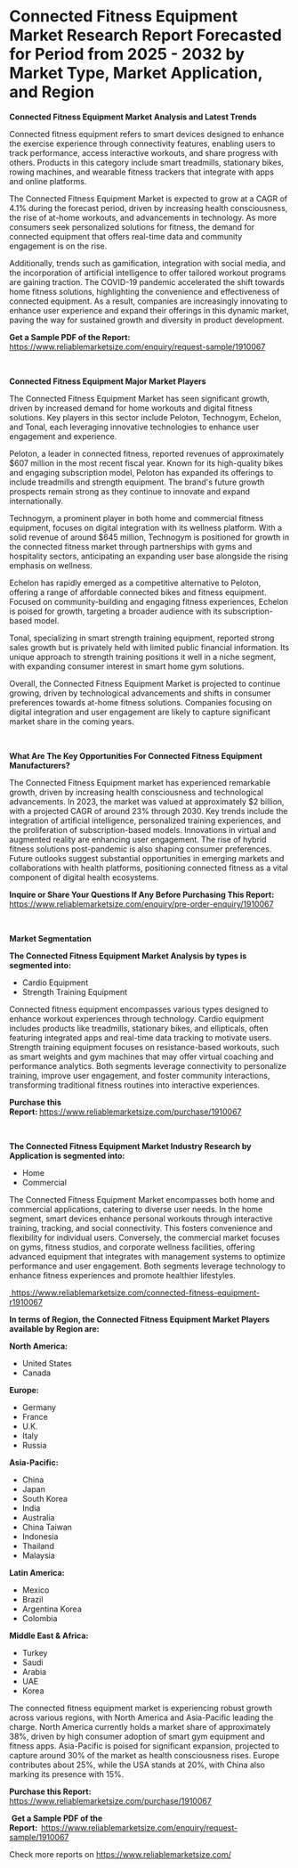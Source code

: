 <p><h1>Connected Fitness Equipment Market Research Report Forecasted for Period from 2025 -  2032 by Market Type, Market Application, and Region</h1></p><p><strong>Connected Fitness Equipment Market Analysis and Latest Trends</strong></p>
<p><p>Connected fitness equipment refers to smart devices designed to enhance the exercise experience through connectivity features, enabling users to track performance, access interactive workouts, and share progress with others. Products in this category include smart treadmills, stationary bikes, rowing machines, and wearable fitness trackers that integrate with apps and online platforms. </p><p>The Connected Fitness Equipment Market is expected to grow at a CAGR of 4.1% during the forecast period, driven by increasing health consciousness, the rise of at-home workouts, and advancements in technology. As more consumers seek personalized solutions for fitness, the demand for connected equipment that offers real-time data and community engagement is on the rise. </p><p>Additionally, trends such as gamification, integration with social media, and the incorporation of artificial intelligence to offer tailored workout programs are gaining traction. The COVID-19 pandemic accelerated the shift towards home fitness solutions, highlighting the convenience and effectiveness of connected equipment. As a result, companies are increasingly innovating to enhance user experience and expand their offerings in this dynamic market, paving the way for sustained growth and diversity in product development.</p></p>
<p><strong>Get a Sample PDF of the Report:&nbsp;</strong> <a href="https://www.reliablemarketsize.com/enquiry/request-sample/1910067?utm_campaign=2233&utm_medium=2&utm_source=Github&utm_content=ia&utm_term=08022025&utm_id=connected-fitness-equipment">https://www.reliablemarketsize.com/enquiry/request-sample/1910067</a></p>
<p>&nbsp;</p>
<p><strong>Connected Fitness Equipment Major Market Players</strong></p>
<p><p>The Connected Fitness Equipment Market has seen significant growth, driven by increased demand for home workouts and digital fitness solutions. Key players in this sector include Peloton, Technogym, Echelon, and Tonal, each leveraging innovative technologies to enhance user engagement and experience.</p><p>Peloton, a leader in connected fitness, reported revenues of approximately $607 million in the most recent fiscal year. Known for its high-quality bikes and engaging subscription model, Peloton has expanded its offerings to include treadmills and strength equipment. The brand's future growth prospects remain strong as they continue to innovate and expand internationally.</p><p>Technogym, a prominent player in both home and commercial fitness equipment, focuses on digital integration with its wellness platform. With a solid revenue of around $645 million, Technogym is positioned for growth in the connected fitness market through partnerships with gyms and hospitality sectors, anticipating an expanding user base alongside the rising emphasis on wellness.</p><p>Echelon has rapidly emerged as a competitive alternative to Peloton, offering a range of affordable connected bikes and fitness equipment. Focused on community-building and engaging fitness experiences, Echelon is poised for growth, targeting a broader audience with its subscription-based model.</p><p>Tonal, specializing in smart strength training equipment, reported strong sales growth but is privately held with limited public financial information. Its unique approach to strength training positions it well in a niche segment, with expanding consumer interest in smart home gym solutions.</p><p>Overall, the Connected Fitness Equipment Market is projected to continue growing, driven by technological advancements and shifts in consumer preferences towards at-home fitness solutions. Companies focusing on digital integration and user engagement are likely to capture significant market share in the coming years.</p></p>
<p>&nbsp;</p>
<p><strong>What Are The Key Opportunities For Connected Fitness Equipment Manufacturers?</strong></p>
<p><p>The Connected Fitness Equipment market has experienced remarkable growth, driven by increasing health consciousness and technological advancements. In 2023, the market was valued at approximately $2 billion, with a projected CAGR of around 23% through 2030. Key trends include the integration of artificial intelligence, personalized training experiences, and the proliferation of subscription-based models. Innovations in virtual and augmented reality are enhancing user engagement. The rise of hybrid fitness solutions post-pandemic is also shaping consumer preferences. Future outlooks suggest substantial opportunities in emerging markets and collaborations with health platforms, positioning connected fitness as a vital component of digital health ecosystems.</p></p>
<p><strong>Inquire or Share Your Questions If Any Before Purchasing This Report:</strong> <a href="https://www.reliablemarketsize.com/enquiry/pre-order-enquiry/1910067?utm_campaign=2233&utm_medium=2&utm_source=Github&utm_content=ia&utm_term=08022025&utm_id=connected-fitness-equipment">https://www.reliablemarketsize.com/enquiry/pre-order-enquiry/1910067</a></p>
<p>&nbsp;</p>
<p><strong>Market Segmentation</strong></p>
<p><strong>The Connected Fitness Equipment Market Analysis by types is segmented into:</strong></p>
<p><ul><li>Cardio Equipment</li><li>Strength Training Equipment</li></ul></p>
<p><p>Connected fitness equipment encompasses various types designed to enhance workout experiences through technology. Cardio equipment includes products like treadmills, stationary bikes, and ellipticals, often featuring integrated apps and real-time data tracking to motivate users. Strength training equipment focuses on resistance-based workouts, such as smart weights and gym machines that may offer virtual coaching and performance analytics. Both segments leverage connectivity to personalize training, improve user engagement, and foster community interactions, transforming traditional fitness routines into interactive experiences.</p></p>
<p><strong>Purchase this Report:&nbsp;</strong><a href="https://www.reliablemarketsize.com/purchase/1910067?utm_campaign=2233&utm_medium=2&utm_source=Github&utm_content=ia&utm_term=08022025&utm_id=connected-fitness-equipment">https://www.reliablemarketsize.com/purchase/1910067</a></p>
<p>&nbsp;</p>
<p><strong>The Connected Fitness Equipment Market Industry Research by Application is segmented into:</strong></p>
<p><ul><li>Home</li><li>Commercial</li></ul></p>
<p><p>The Connected Fitness Equipment Market encompasses both home and commercial applications, catering to diverse user needs. In the home segment, smart devices enhance personal workouts through interactive training, tracking, and social connectivity. This fosters convenience and flexibility for individual users. Conversely, the commercial market focuses on gyms, fitness studios, and corporate wellness facilities, offering advanced equipment that integrates with management systems to optimize performance and user engagement. Both segments leverage technology to enhance fitness experiences and promote healthier lifestyles.</p></p>
<p><a href="https://www.reliablemarketsize.com/connected-fitness-equipment-r1910067?utm_campaign=2233&utm_medium=2&utm_source=Github&utm_content=ia&utm_term=08022025&utm_id=connected-fitness-equipment">&nbsp;https://www.reliablemarketsize.com/connected-fitness-equipment-r1910067</a></p>
<p><strong>In terms of Region, the Connected Fitness Equipment Market Players available by Region are:</strong></p>
<p>
    <p> <strong> North America: </strong>
        <ul>
            <li>United States</li>
            <li>Canada</li>
        </ul>
        </p> 
    <p> <strong> Europe: </strong>
        <ul>
            <li>Germany</li>
            <li>France</li>
            <li>U.K.</li>
            <li>Italy</li>
            <li>Russia</li>
        </ul>
        </p> 
    <p> <strong> Asia-Pacific: </strong>
        <ul>
            <li>China</li>
            <li>Japan</li>
            <li>South Korea</li>
            <li>India</li>
            <li>Australia</li>
            <li>China Taiwan</li>
            <li>Indonesia</li>
            <li>Thailand</li>
            <li>Malaysia</li>
        </ul>
        </p> 
    <p> <strong> Latin America: </strong>
        <ul>
            <li>Mexico</li>
            <li>Brazil</li>
            <li>Argentina Korea</li>
            <li>Colombia</li>
        </ul>
        </p> 
    <p> <strong> Middle East & Africa: </strong>
        <ul>
            <li>Turkey</li>
            <li>Saudi</li>
            <li>Arabia</li>
            <li>UAE</li>
            <li>Korea</li>
        </ul>
    </p>
    </p>
<p><p>The connected fitness equipment market is experiencing robust growth across various regions, with North America and Asia-Pacific leading the charge. North America currently holds a market share of approximately 38%, driven by high consumer adoption of smart gym equipment and fitness apps. Asia-Pacific is poised for significant expansion, projected to capture around 30% of the market as health consciousness rises. Europe contributes about 25%, while the USA stands at 20%, with China also marking its presence with 15%.</p></p>
<p><strong>Purchase this Report: </strong><a href="https://www.reliablemarketsize.com/purchase/1910067?utm_campaign=2233&utm_medium=2&utm_source=Github&utm_content=ia&utm_term=08022025&utm_id=connected-fitness-equipment">https://www.reliablemarketsize.com/purchase/1910067</a></p>
<p>&nbsp;<strong>Get a Sample PDF of the Report:&nbsp;&nbsp;</strong><a href="https://www.reliablemarketsize.com/enquiry/request-sample/1910067?utm_campaign=2233&utm_medium=2&utm_source=Github&utm_content=ia&utm_term=08022025&utm_id=connected-fitness-equipment">https://www.reliablemarketsize.com/enquiry/request-sample/1910067</a></p>
<p><strong></strong></p>
<p>Check more reports on <a href="https://www.reliablemarketsize.com/?utm_campaign=2233&utm_medium=2&utm_source=Github&utm_content=ia&utm_term=08022025&utm_id=connected-fitness-equipment">https://www.reliablemarketsize.com/</a></p>